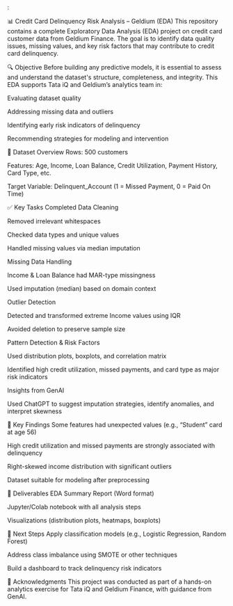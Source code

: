 :

📊 Credit Card Delinquency Risk Analysis – Geldium (EDA)
This repository contains a complete Exploratory Data Analysis (EDA) project on credit card customer data from Geldium Finance. The goal is to identify data quality issues, missing values, and key risk factors that may contribute to credit card delinquency.

🔍 Objective
Before building any predictive models, it is essential to assess and understand the dataset's structure, completeness, and integrity. This EDA supports Tata iQ and Geldium’s analytics team in:

Evaluating dataset quality

Addressing missing data and outliers

Identifying early risk indicators of delinquency

Recommending strategies for modeling and intervention

📁 Dataset Overview
Rows: 500 customers

Features: Age, Income, Loan Balance, Credit Utilization, Payment History, Card Type, etc.

Target Variable: Delinquent_Account (1 = Missed Payment, 0 = Paid On Time)

✅ Key Tasks Completed
Data Cleaning

Removed irrelevant whitespaces

Checked data types and unique values

Handled missing values via median imputation

Missing Data Handling

Income & Loan Balance had MAR-type missingness

Used imputation (median) based on domain context

Outlier Detection

Detected and transformed extreme Income values using IQR

Avoided deletion to preserve sample size

Pattern Detection & Risk Factors

Used distribution plots, boxplots, and correlation matrix

Identified high credit utilization, missed payments, and card type as major risk indicators

Insights from GenAI

Used ChatGPT to suggest imputation strategies, identify anomalies, and interpret skewness

📌 Key Findings
Some features had unexpected values (e.g., “Student” card at age 56)

High credit utilization and missed payments are strongly associated with delinquency

Right-skewed income distribution with significant outliers

Dataset suitable for modeling after preprocessing

📎 Deliverables
EDA Summary Report (Word format)

Jupyter/Colab notebook with all analysis steps

Visualizations (distribution plots, heatmaps, boxplots)

🚀 Next Steps
Apply classification models (e.g., Logistic Regression, Random Forest)

Address class imbalance using SMOTE or other techniques

Build a dashboard to track delinquency risk indicators

🙌 Acknowledgments
This project was conducted as part of a hands-on analytics exercise for Tata iQ and Geldium Finance, with guidance from GenAI.

